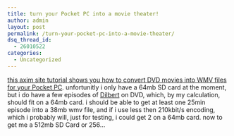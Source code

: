 ```yaml
---
title: turn your Pocket PC into a movie theater!
author: admin
layout: post
permalink: /turn-your-pocket-pc-into-a-movie-theater/
dsq_thread_id:
  - 26010522
categories:
  - Uncategorized
---
```

[this axim site tutorial shows you how to convert DVD movies into WMV files for your Pocket PC][1]. unfortunitly i only have a 64mb SD card at the moment, but i do have a few episodes of [Dilbert][2] on DVD, which, by my calculation, should fit on a 64mb card. i should be able to get at least one 25min episode into a 38mb wmv file, and if i use less then 210kbit/s encoding, which i probably will, just for testing, i could get 2 on a 64mb card. now to get me a 512mb SD Card or 256&#8230;

 [1]: http://www.aximsite.com/tutorials/index.php?qid=45&frommostrecent=yes
 [2]: http://www.dilbert.com
